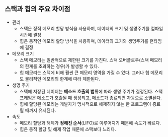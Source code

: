 ## 스택과 힙의 주요 차이점

- 관리
  - 스택은 정적 메모리 할당 방식을 사용하며, 데이터의 크기 및 생명주기를 컴파일 시간에 결정
  - 힙은 동적인 메모리 할당 방식을 사용하며, 데이터의 크기와 생명주기를 런타임에 결정
- 메모리 크기
  - 스택 메모리는 일반적으로 제한된 크기를 가진다. 스택 오버플로우(스택 메모리의 한계를 초과하는 경우)가 발생할 수 있다.
  - 힙 메모리는 스택에 비해 훨씬 큰 메모리 영역을 가질 수 있다. 그러나 힙 메모리도 물리적인 메모리의 한계에 따라 제한된다.
- 생명 주기
  - 스택에 저장된 데이터는 **메소드 호출의 범위**에 따라 생명 주기가 결정된다. 스택 프레임은 메소드가 호출될 때 생성되고, 메소드가 종료되면 자동으로 소멸된다.
  - 힙에 할당된 메모리는 개발자가 명시적으로 해제하지 않는 한 프로그램이 종료될 때까지 유지된다.
- 속도
  - 메모리 할당과 해제가 **정해진 순서**(LIFO)로 이루어지기 때문에 속도가 빠르다.
  - 힙은 동적 할당 및 해제 작업 때문에 스택보다 느리다.
